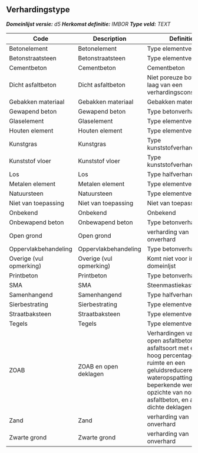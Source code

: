 ﻿## Verhardingstype

*__Domeinlijst versie:__ d5*
*__Herkomst definitie:__ IMBOR*
*__Type veld:__ TEXT*

|__Code__ |__Description__ |__Definitie__	|
|	---	|	---	|   ---	| 
| Betonelement | Betonelement | Type elementverahrding |
| Betonstraatsteen | Betonstraatsteen | Type elementverahrding |
| Cementbeton | Cementbeton | Cementbeton |
| Dicht asfaltbeton | Dicht asfaltbeton | Niet poreuze bovenste laag van een verhardingsconstructie |
| Gebakken materiaal | Gebakken materiaal | Gebakken materiaal |
| Gewapend beton | Gewapend beton | Type betonverharding |
| Glaselement | Glaselement | Type elementverahrding |
| Houten element | Houten element | Type elementverahrding |
| Kunstgras | Kunstgras | Type kunststofverharding |
| Kunststof vloer | Kunststof vloer | Type kunststofverharding |
| Los | Los | Type halfverharding |
| Metalen element | Metalen element | Type elementverahrding |
| Natuursteen | Natuursteen | Type elementverahrding |
| Niet van toepassing | Niet van toepassing | Niet van toepassing |
| Onbekend | Onbekend | Onbekend |
| Onbewapend beton | Onbewapend beton | Type betonverharding |
| Open grond | Open grond | verharding van onverhard |
| Oppervlakbehandeling | Oppervlakbehandeling | Type betonverharding |
| Overige (vul opmerking) | Overige (vul opmerking) | Komt niet voor in domeinljst |
| Printbeton | Printbeton | Type betonverharding |
| SMA | SMA | Steenmastiekasfaltbeton |
| Samenhangend | Samenhangend | Type halfverharding |
| Sierbestrating | Sierbestrating | Type elementverahrding |
| Straatbaksteen | Straatbaksteen | Type elementverahrding |
| Tegels | Tegels | Type elementverahrding |
| ZOAB | ZOAB en open deklagen | Verhardingen van zeer open asfaltbeton, een asfaltsoort met een hoog percentage holle ruimte en een geluidsreducerende en wateropspattingen beperkende werking ten opzichte van normaal asfaltbeton, en andere dichte deklagen. |
| Zand | Zand | verharding van onverhard |
| Zwarte grond | Zwarte grond | verharding van onverhard |
